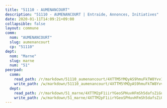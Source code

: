 ```yaml
---
title: "51110 - AUMENANCOURT"
description: "51110 - AUMENANCOURT | Entraide, Annonces, Initiatives"
date: 2020-01-11T14:09:21+09:00
collapsible: false
layout: commune
comm:
  nom: "AUMENANCOURT"
  slug: aumenancourt
  cp: "51110"
dept:
  nom: "Marne"
  slug: marne
  num: "51"
peerpad:
  comm:
    read_path: /r/markdown/51110_aumenancourt/4XTTM5YMQyAS9hmuFkTW8Yvv1fPVhTiquvk8fJoiVp2KXoeG1
    write_path: /w/markdown/51110_aumenancourt/4XTTM5YMQyAS9hmuFkTW8Yvv1fPVhTiquvk8fJoiVp2KXoeG1-K3TgV38ehVxeQoYHDZtgFBg3Z4XUVFkHPXgPSJm6K8LvEcynP9CgADyeJeuAdVmMuqTDV7GQY1Sj63b1V593L4WcWnqBrpnPn8NwMpmuT3k4SPVFvgvtz99yMi8KqtnrKTx143Y5
  dept:
    read_path: /r/markdown/51_marne/4XTTM2pF1iirYGeoSPHuvHFmSh5dafsZiGuDVqApNYr9W2doe
    write_path: /w/markdown/51_marne/4XTTM2pF1iirYGeoSPHuvHFmSh5dafsZiGuDVqApNYr9W2doe-K3TgV7EpXmd75L5pz6aUTALihWsFeiubyposyfPgz6DbQby3ZQF3gNXaGqeRVGevfRz46yND7Y8QkCv5VozWFj5shZbEokjWNQrdmmsAHCxzuLQj5kuinh4kCdsefHKLdp7xhUwa
---
```


